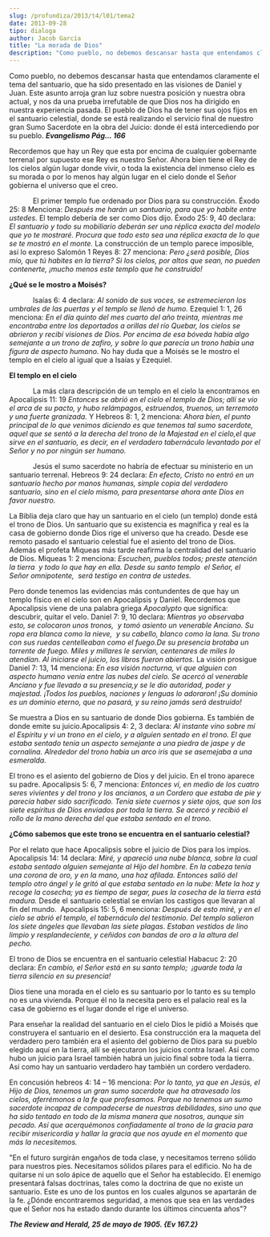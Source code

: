 ```yaml
---
slug: /profundiza/2013/t4/l01/tema2
date: 2013-09-28
tipo: dialoga
author: Jacob García
title: "La morada de Dios"
description: "Como pueblo, no debemos descansar hasta que entendamos claramente el tema del  santuario, que ha sido presentado en las visiones de Daniel y Juan. Este asunto  arroja gran luz sobre nuestra posición y nuestra obra actual, y nos da una  prueba irrefutable de que Dios nos ha dir..."
---
```


Como pueblo, no debemos descansar hasta que entendamos claramente el tema del santuario, que ha sido presentado en las visiones de Daniel y Juan. Este asunto arroja gran luz sobre nuestra posición y nuestra obra actual, y nos da una prueba irrefutable de que Dios nos ha dirigido en nuestra experiencia pasada. El pueblo de Dios ha de tener sus ojos fijos en el santuario celestial, donde se está realizando el servicio final de nuestro gran Sumo Sacerdote en la obra del Juicio: donde él está intercediendo por su pueblo. **_Evangelismo Pág... 166_**

Recordemos que hay un Rey que esta por encima de cualquier gobernante terrenal por supuesto ese Rey es nuestro Señor. Ahora bien tiene el Rey de los cielos algún lugar donde vivir, o toda la existencia del inmenso cielo es su morada o por lo menos hay algún lugar en el cielo donde el Señor gobierna el universo que el creo.

            El primer templo fue ordenado por Dios para su construcción. Éxodo 25: 8 Menciona: _Después me harán un santuario, para que yo habite entre ustedes._ El templo debería de ser como Dios dijo. Éxodo 25: 9, 40 declara: _El santuario y todo su mobiliario deberán ser una réplica exacta del modelo que yo te mostraré. Procura que todo esto sea una réplica exacta de lo que se te mostró en el monte._ La construcción de un templo parece imposible, así lo expreso Salomón 1 Reyes 8: 27 menciona: _Pero ¿será posible, Dios mío, que tú habites en la tierra? Si los cielos, por altos que sean, no pueden contenerte, ¡mucho menos este templo que he construido!_

**¿Qué se le mostro a Moisés?**

            Isaías 6: 4 declara: _Al sonido de sus voces, se estremecieron los umbrales de las puertas y el templo se llenó de humo._ Ezequiel 1: 1, 26 menciona: _En el día quinto del mes cuarto del año treinta, mientras me encontraba entre los deportados a orillas del río Quebar, los cielos se abrieron y recibí visiones de Dios. Por encima de esa bóveda había algo semejante a un trono de zafiro, y sobre lo que parecía un trono había una figura de aspecto humano._ No hay duda que a Moisés se le mostro el templo en el cielo al igual que a Isaías y Ezequiel.

**El templo en el cielo**

            La más clara descripción de un templo en el cielo la encontramos en Apocalipsis 11: 19 _Entonces se abrió en el cielo el templo de Dios; allí se vio el arca de su pacto, y hubo relámpagos, estruendos, truenos, un terremoto y una fuerte granizada._ Y Hebreos 8: 1, 2 menciona: _Ahora bien, el punto principal de lo que venimos diciendo es que tenemos tal sumo sacerdote, aquel que se sentó a la derecha del trono de la Majestad en el cielo,el que sirve en el santuario, es decir, en el verdadero tabernáculo levantado por el Señor y no por ningún ser humano._

            Jesús el sumo sacerdote no habría de efectuar su ministerio en un santuario terrenal. Hebreos 9: 24 declara: _En efecto, Cristo no entró en un santuario hecho por manos humanas, simple copia del verdadero santuario, sino en el cielo mismo, para presentarse ahora ante Dios en favor nuestro._

La Biblia deja claro que hay un santuario en el cielo (un templo) donde está el trono de Dios. Un santuario que su existencia es magnífica y real es la casa de gobierno donde Dios rige el universo que ha creado. Desde ese remoto pasado el santuario celestial fue el asiento del trono de Dios. Además el profeta Miqueas más tarde reafirma la centralidad del santuario de Dios. Miqueas 1: 2 menciona: _Escuchen, pueblos todos; preste atención la tierra  y todo lo que hay en ella. Desde su santo templo  el Señor, el Señor omnipotente,  será testigo en contra de ustedes._

Pero donde tenemos las evidencias más contundentes de que hay un templo físico en el cielo son en Apocalipsis y Daniel. Recordemos que Apocalipsis viene de una palabra griega _Apocalypto_ que significa: descubrir, quitar el velo. Daniel 7: 9, 10 declara: _Mientras yo observaba esto, se colocaron unos tronos,  y tomó asiento un venerable Anciano. Su ropa era blanca como la nieve,  y su cabello, blanco como la lana. Su trono con sus ruedas centelleaban como el fuego.De su presencia brotaba un torrente de fuego. Miles y millares le servían, centenares de miles lo atendían. Al iniciarse el juicio, los libros fueron abiertos._ La visión prosigue Daniel 7: 13, 14 menciona: _En esa visión nocturna, vi que alguien con aspecto humano venía entre las nubes del cielo. Se acercó al venerable Anciano y fue llevado a su presencia,y se le dio autoridad, poder y majestad. ¡Todos los pueblos, naciones y lenguas lo adoraron! ¡Su dominio es un dominio eterno, que no pasará, y su reino jamás será destruido!_

Se muestra a Dios en su santuario de donde Dios gobierna. Es también de donde emite su juicio.Apocalipsis 4: 2, 3 declara: _Al instante vino sobre mí el Espíritu y vi un trono en el cielo, y a alguien sentado en el trono. El que estaba sentado tenía un aspecto semejante a una piedra de jaspe y de cornalina. Alrededor del trono había un arco iris que se asemejaba a una esmeralda._

El trono es el asiento del gobierno de Dios y del juicio. En el trono aparece su padre. Apocalipsis 5: 6, 7 menciona: _Entonces vi, en medio de los cuatro seres vivientes y del trono y los ancianos, a un Cordero que estaba de pie y parecía haber sido sacrificado. Tenía siete cuernos y siete ojos, que son los siete espíritus de Dios enviados por toda la tierra. Se acercó y recibió el rollo de la mano derecha del que estaba sentado en el trono._

**¿Cómo sabemos que este trono se encuentra en el santuario celestial?**

Por el relato que hace Apocalipsis sobre el juicio de Dios para los impíos. Apocalipsis 14: 14 declara: _Miré, y apareció una nube blanca, sobre la cual estaba sentado alguien semejante al Hijo del hombre. En la cabeza tenía una corona de oro, y en la mano, una hoz afilada. Entonces salió del templo otro ángel y le gritó al que estaba sentado en la nube: Mete la hoz y recoge la cosecha; ya es tiempo de segar, pues la cosecha de la tierra está madura._ Desde el santuario celestial se envían los castigos que llevaran al fin del mundo.  Apocalipsis 15: 5, 6 menciona: _Después de esto miré, y en el cielo se abrió el templo, el tabernáculo del testimonio. Del templo salieron los siete ángeles que llevaban las siete plagas. Estaban vestidos de lino limpio y resplandeciente, y ceñidos con bandas de oro a la altura del pecho._

El trono de Dios se encuentra en el santuario celestial Habacuc 2: 20 declara: _En cambio, el Señor está en su santo templo;  ¡guarde toda la tierra silencio en su presencia!_

Dios tiene una morada en el cielo es su santuario por lo tanto es su templo no es una vivienda. Porque él no la necesita pero es el palacio real es la casa de gobierno es el lugar donde el rige el universo.

Para enseñar la realidad del santuario en el cielo Dios le pidió a Moisés que construyera el santuario en el desierto. Esa construcción era la maqueta del verdadero pero también era el asiento del gobierno de Dios para su pueblo elegido aquí en la tierra, allí se ejecutaron los juicios contra Israel. Así como hubo un juicio para Israel también habrá un juicio final sobre toda la tierra. Así como hay un santuario verdadero hay también un cordero verdadero.

En concusión hebreos 4: 14 – 16 menciona: _Por lo tanto, ya que en Jesús, el Hijo de Dios, tenemos un gran sumo sacerdote que ha atravesado los cielos, aferrémonos a la fe que profesamos. Porque no tenemos un sumo sacerdote incapaz de compadecerse de nuestras debilidades, sino uno que ha sido tentado en todo de la misma manera que nosotros, aunque sin pecado. Así que acerquémonos confiadamente al trono de la gracia para recibir misericordia y hallar la gracia que nos ayude en el momento que más la necesitemos._

"En el futuro surgirán engaños de toda clase, y necesitamos terreno sólido para nuestros pies. Necesitamos sólidos pilares para el edificio. No ha de quitarse ni un solo ápice de aquello que el Señor ha establecido. El enemigo presentará falsas doctrinas, tales como la doctrina de que no existe un santuario. Este es uno de los puntos en los cuales algunos se apartarán de la fe. ¿Dónde encontraremos seguridad, a menos que sea en las verdades que el Señor nos ha estado dando durante los últimos cincuenta años"?

**_The Review and Herald, 25 de mayo de 1905. {Ev 167.2}_**
